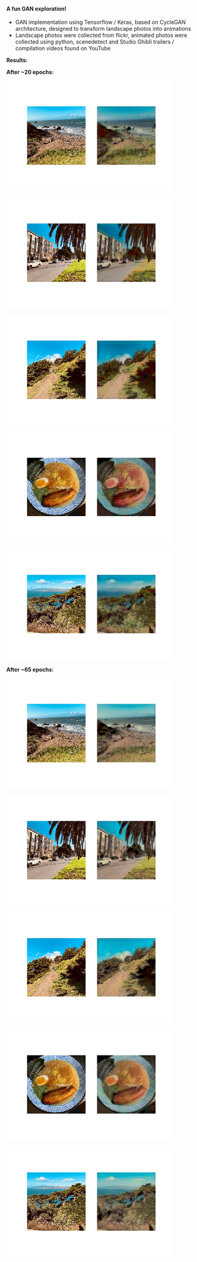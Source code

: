 #### A fun GAN exploration!

- GAN implementation using Tensorflow / Keras, based on CycleGAN architecture, designed to transform landscape photos into animations
- Landscape photos were collected from flickr, animated photos were collected using python, scenedetect and Studio Ghibli trailers / compilation videos found on YouTube

**Results:**

**After ~20 epochs:**

![0](./results/early_0.png)

![1](./results/early_1.png)

![3](./results/early_3.png)

![4](./results/early_4.png)

![5](./results/early_5.png)

**After ~65 epochs:**

![0](./results/0.png)

![1](./results/1.png)

![3](./results/3.png)

![4](./results/4.png)

![5](./results/5.png)